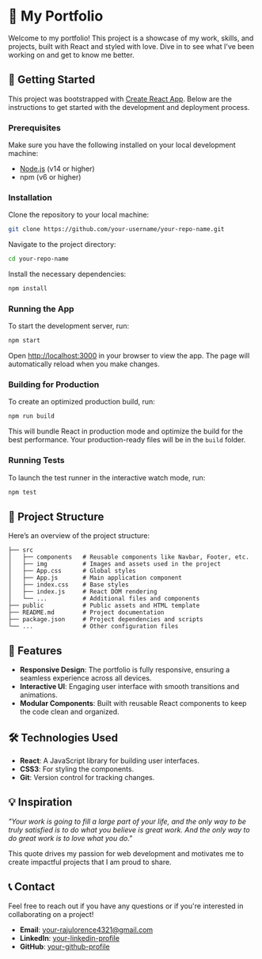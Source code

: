 # 🌟 My Portfolio

Welcome to my portfolio! This project is a showcase of my work, skills, and projects, built with React and styled with love. Dive in to see what I've been working on and get to know me better.

## 🚀 Getting Started

This project was bootstrapped with [Create React App](https://github.com/facebook/create-react-app). Below are the instructions to get started with the development and deployment process.

### Prerequisites

Make sure you have the following installed on your local development machine:

- [Node.js](https://nodejs.org/) (v14 or higher)
- npm (v6 or higher)

### Installation

Clone the repository to your local machine:

```bash
git clone https://github.com/your-username/your-repo-name.git
```

Navigate to the project directory:

```bash
cd your-repo-name
```

Install the necessary dependencies:

```bash
npm install
```

### Running the App

To start the development server, run:

```bash
npm start
```

Open [http://localhost:3000](http://localhost:3000) in your browser to view the app. The page will automatically reload when you make changes.

### Building for Production

To create an optimized production build, run:

```bash
npm run build
```

This will bundle React in production mode and optimize the build for the best performance. Your production-ready files will be in the `build` folder.

### Running Tests

To launch the test runner in the interactive watch mode, run:

```bash
npm test
```

## 📁 Project Structure

Here’s an overview of the project structure:

```
├── src
│   ├── components   # Reusable components like Navbar, Footer, etc.
│   ├── img          # Images and assets used in the project
│   ├── App.css      # Global styles
│   ├── App.js       # Main application component
│   ├── index.css    # Base styles
│   ├── index.js     # React DOM rendering
│   └── ...          # Additional files and components
├── public           # Public assets and HTML template
├── README.md        # Project documentation
├── package.json     # Project dependencies and scripts
└── ...              # Other configuration files
```

## 🌈 Features

- **Responsive Design**: The portfolio is fully responsive, ensuring a seamless experience across all devices.
- **Interactive UI**: Engaging user interface with smooth transitions and animations.
- **Modular Components**: Built with reusable React components to keep the code clean and organized.

## 🛠️ Technologies Used

- **React**: A JavaScript library for building user interfaces.
- **CSS3**: For styling the components.
- **Git**: Version control for tracking changes.

## 💡 Inspiration

_"Your work is going to fill a large part of your life, and the only way to be truly satisfied is to do what you believe is great work. And the only way to do great work is to love what you do."_

This quote drives my passion for web development and motivates me to create impactful projects that I am proud to share.

## 📞 Contact

Feel free to reach out if you have any questions or if you're interested in collaborating on a project!

- **Email**: your-rajulorence4321@gmail.com
- **LinkedIn**: [your-linkedin-profile]([https://linkedin.com/in/yourprofile](https://www.linkedin.com/in/raju-lorence-murmu-875628223/))
- **GitHub**: [your-github-profile](https://github.com/Rajulorencemurmu)

